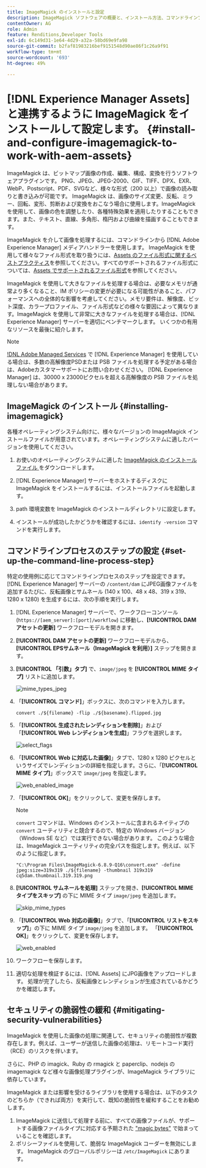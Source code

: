 ```yaml
---
title: ImageMagick のインストールと設定
description: ImageMagick ソフトウェアの概要と、インストール方法、コマンドラインプロセスのステップの設定方法、ImageMagick を使用して画像の編集、組み立て、サムネール生成をおこなう方法を学習します。
contentOwner: AG
role: Admin
feature: Renditions,Developer Tools
exl-id: 6c149d31-1e64-4d29-a32a-58bd69e9fa98
source-git-commit: b2faf81983216bef9151548d90ae86f1c26a9f91
workflow-type: tm+mt
source-wordcount: '693'
ht-degree: 49%

---
```


# [!DNL Experience Manager Assets] と連携するように ImageMagick をインストールして設定します。 {#install-and-configure-imagemagick-to-work-with-aem-assets}

ImageMagick は、ビットマップ画像の作成、編集、構成、変換を行うソフトウェアプラグインです。 PNG、JPEG、JPEG-2000、GIF、TIFF、DPX、EXR、WebP、Postscript、PDF、SVGなど、様々な形式（200 以上）で画像の読み取りと書き込みが可能です。 ImageMagick は、画像のサイズ変更、反転、ミラー、回転、変形、剪断および変換をおこなう場合に使用します。ImageMagick を使用して、画像の色を調整したり、各種特殊効果を適用したりすることもできます。また、テキスト、直線、多角形、楕円および曲線を描画することもできます。

ImageMagick を介して画像を処理するには、コマンドラインから [!DNL Adobe Experience Manager] メディアハンドラーを使用します。 ImageMagick を使用して様々なファイル形式を取り扱うには、[Assets のファイル形式に関するベストプラクティス](/help/assets/assets-file-format-best-practices.md)を参照してください。すべてのサポートされるファイル形式については、[Assets でサポートされるファイル形式](/help/assets/assets-formats.md)を参照してください。

ImageMagick を使用して大きなファイルを処理する場合は、必要なメモリが通常より多くなること、IM ポリシーの変更が必要になる可能性があること、パフォーマンスへの全体的な影響を考慮してください。メモリ要件は、解像度、ビット深度、カラープロファイル、ファイル形式などの様々な要因によって異なります。ImageMagick を使用して非常に大きなファイルを処理する場合は、[!DNL Experience Manager] サーバーを適切にベンチマークします。 いくつかの有用なリソースを最後に紹介します。

>[!NOTE]
>
>[!DNL Adobe Managed Services](AMS) で [!DNL Experience Manager] を使用している場合は、多数の高解像度PSDまたは PSB ファイルを処理する予定がある場合は、Adobeカスタマーサポートにお問い合わせください。 [!DNL Experience Manager] は、30000 x 23000ピクセルを超える高解像度の PSB ファイルを処理しない場合があります。

## ImageMagick のインストール {#installing-imagemagick}

各種オペレーティングシステム向けに、様々なバージョンの ImageMagick インストールファイルが用意されています。オペレーティングシステムに適したバージョンを使用してください。

1. お使いのオペレーティングシステムに適した [ImageMagick のインストールファイル ](https://www.imagemagick.org/script/download.php) をダウンロードします。
1. [!DNL Experience Manager] サーバーをホストするディスクに ImageMagick をインストールするには、インストールファイルを起動します。

1. path 環境変数を ImageMagick のインストールディレクトリに設定します。
1. インストールが成功したかどうかを確認するには、`identify -version` コマンドを実行します。

## コマンドラインプロセスのステップの設定 {#set-up-the-command-line-process-step}

特定の使用例に応じてコマンドラインプロセスのステップを設定できます。[!DNL Experience Manager] サーバーの `/content/dam` にJPEG画像ファイルを追加するたびに、反転画像とサムネール (140 x 100、48 x 48、319 x 319、1280 x 1280) を生成するには、次の手順を実行します。

1. [!DNL Experience Manager] サーバーで、ワークフローコンソール (`https://[aem_server]:[port]/workflow`) に移動し、**[!UICONTROL DAM アセットの更新]** ワークフローモデルを開きます。
1. **[!UICONTROL DAM アセットの更新]** ワークフローモデルから、**[!UICONTROL EPSサムネール（ImageMagick を利用）]** ステップを開きます。
1. **[!UICONTROL 「引数」タブ]** で、`image/jpeg` を **[!UICONTROL MIME タイプ]** リストに追加します。

   ![mime_types_jpeg](assets/mime_types_jpeg.png)

1. 「**[!UICONTROL コマンド]**」ボックスに、次のコマンドを入力します。

   `convert ./${filename} -flip ./${basename}.flipped.jpg`

1. 「**[!UICONTROL 生成されたレンディションを削除]**」および「**[!UICONTROL Web レンディションを生成]**」フラグを選択します。

   ![select_flags](assets/select_flags.png)

1. 「**[!UICONTROL Web に対応した画像]**」タブで、1280 x 1280 ピクセルというサイズでレンディションの詳細を指定します。さらに、「**[!UICONTROL MIME タイプ]**」ボックスで `image/jpeg` を指定します。

   ![web_enabled_image](assets/web_enabled_image.png)

1. 「**[!UICONTROL OK]**」をクリックして、変更を保存します。

   >[!NOTE]
   >
   >`convert` コマンドは、Windows のインストールに含まれるネイティブの `convert` ユーティリティと競合するので、特定の Windows バージョン（Windows SE など）では実行できない場合があります。 このような場合は、ImageMagick ユーティリティの完全パスを指定します。例えば、以下のように指定します。
   >
   >
   >`"C:\Program Files\ImageMagick-6.8.9-Q16\convert.exe" -define jpeg:size=319x319 ./${filename} -thumbnail 319x319 cq5dam.thumbnail.319.319.png`

1. **[!UICONTROL サムネールを処理]** ステップを開き、**[!UICONTROL MIME タイプをスキップ]** の下に MIME タイプ `image/jpeg` を追加します。

   ![skip_mime_types](assets/skip_mime_types.png)

1. 「**[!UICONTROL Web 対応の画像]**」タブで、「**[!UICONTROL リストをスキップ]**」の下に MIME タイプ `image/jpeg` を追加します。 「**[!UICONTROL OK]**」をクリックして、変更を保存します。

   ![web_enabled](assets/web_enabled.png)

1. ワークフローを保存します。

1. 適切な処理を検証するには、[!DNL Assets] にJPG画像をアップロードします。 処理が完了したら、反転画像とレンディションが生成されているかどうかを確認します。

## セキュリティの脆弱性の緩和 {#mitigating-security-vulnerabilities}

ImageMagick を使用した画像の処理に関連して、セキュリティの脆弱性が複数存在します。例えば、ユーザーが送信した画像の処理は、リモートコード実行（RCE）のリスクを伴います。

さらに、PHP の imagick、Ruby の rmagick と paperclip、nodejs の imagemagick など様々な画像処理プラグインが、ImageMagick ライブラリに依存しています。

ImageMagick または影響を受けるライブラリを使用する場合は、以下のタスクのどちらか（できれば両方）を実行して、既知の脆弱性を緩和することをお勧めします。

1. ImageMagick に送信して処理する前に、すべての画像ファイルが、サポートする画像ファイルタイプに対応する予期された [&quot;magic bytes&quot;](https://en.wikipedia.org/wiki/List_of_file_signatures) で始まっていることを確認します。
1. ポリシーファイルを使用して、脆弱な ImageMagick コーダーを無効にします。 ImageMagick のグローバルポリシーは `/etc/ImageMagick` にあります。
